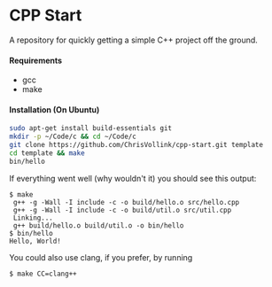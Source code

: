 # CPP Start

A repository for quickly getting a simple C++ project off the ground.

#### Requirements

* gcc
* make

#### Installation (On Ubuntu)
```sh
sudo apt-get install build-essentials git
mkdir -p ~/Code/c && cd ~/Code/c
git clone https://github.com/ChrisVollink/cpp-start.git template
cd template && make
bin/hello
```

If everything went well (why wouldn't it) you should see this output:

```
$ make
 g++ -g -Wall -I include -c -o build/hello.o src/hello.cpp
 g++ -g -Wall -I include -c -o build/util.o src/util.cpp
 Linking...
 g++ build/hello.o build/util.o -o bin/hello
$ bin/hello
Hello, World!
```

You could also use clang, if you prefer, by running

```
$ make CC=clang++
```
